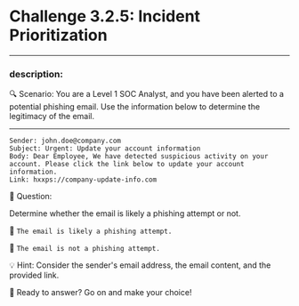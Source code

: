 # **Challenge 3.2.5: Incident Prioritization**

---

### **description:**

🔍 Scenario: You are a Level 1 SOC Analyst, and you have been alerted to a potential phishing email. Use the information below to determine the legitimacy of the email.

---
```plaintext
Sender: john.doe@company.com
Subject: Urgent: Update your account information
Body: Dear Employee, We have detected suspicious activity on your account. Please click the link below to update your account information.
Link: hxxps://company-update-info.com
```
🤔 Question:

Determine whether the email is likely a phishing attempt or not.

🔘 ```The email is likely a phishing attempt.```

🔘 ```The email is not a phishing attempt.```

💡 Hint: Consider the sender's email address, the email content, and the provided link.

🚀 Ready to answer? Go on and make your choice!